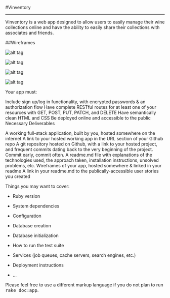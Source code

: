 #Vinventory


---

Vinventory is a web app designed to allow users to easily manage their wine collections online and have the ability to easily share their collections with associates and friends.


##Wireframes

![alt tag](http://imgur.com/IpmJfVz.png)

![alt tag](http://i.imgur.com/ibTmFLu.png)

![alt tag](http://imgur.com/IQSB9UI.png)

![alt tag](http://imgur.com/xuwtFAn.png)


Your app must:

Include sign up/log in functionality, with encrypted passwords & an authorization flow
Have complete RESTful routes for at least one of your resources with GET, POST, PUT, PATCH, and DELETE
Have semantically clean HTML and CSS
Be deployed online and accessible to the public
Necessary Deliverables

A working full-stack application, built by you, hosted somewhere on the internet
A link to your hosted working app in the URL section of your Github repo
A git repository hosted on Github, with a link to your hosted project, and frequent commits dating back to the very beginning of the project. Commit early, commit often.
A readme.md file with explanations of the technologies used, the approach taken, installation instructions, unsolved problems, etc.
Wireframes of your app, hosted somewhere & linked in your readme
A link in your readme.md to the publically-accessible user stories you created






Things you may want to cover:

* Ruby version

* System dependencies

* Configuration

* Database creation

* Database initialization

* How to run the test suite

* Services (job queues, cache servers, search engines, etc.)

* Deployment instructions

* ...


Please feel free to use a different markup language if you do not plan to run
<tt>rake doc:app</tt>.
